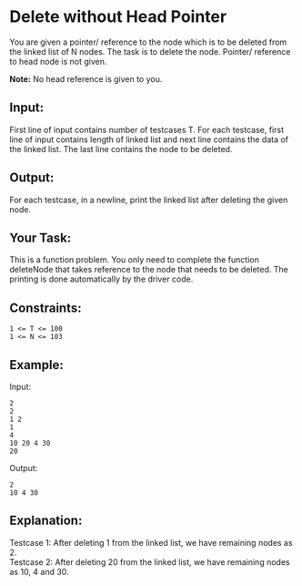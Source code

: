 # Delete without Head Pointer

You are given a pointer/ reference to the node which is to be deleted from the linked list of N nodes. The task is to delete the node. Pointer/ reference to head node is not given.

__Note:__ No head reference is given to you.

## Input:
First line of input contains number of testcases T. For each testcase, first line of input contains length of linked list and next line contains the data of the linked list. The last line contains the node to be deleted.

## Output:
For each testcase, in a newline, print the linked list after deleting the given node.

## Your Task:
This is a function problem. You only need to complete the function deleteNode that takes reference to the node that needs to be deleted. The printing is done automatically by the driver code.

## Constraints:

    1 <= T <= 100
    1 <= N <= 103

## Example:
Input:

    2
    2
    1 2
    1
    4
    10 20 4 30
    20
Output:

    2
    10 4 30

## Explanation:

Testcase 1: After deleting 1 from the linked list, we have remaining nodes as 2. \
Testcase 2: After deleting 20 from the linked list, we have remaining nodes as 10, 4 and 30.